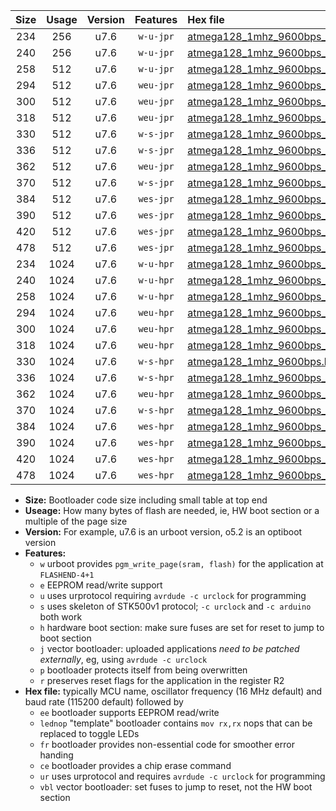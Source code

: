 |Size|Usage|Version|Features|Hex file|
|:-:|:-:|:-:|:-:|:--|
|234|256|u7.6|`w-u-jpr`|[atmega128_1mhz_9600bps_ur_vbl.hex](https://raw.githubusercontent.com/stefanrueger/urboot/main//atmega128_1mhz_9600bps_ur_vbl.hex)|
|240|256|u7.6|`w-u-jpr`|[atmega128_1mhz_9600bps_lednop_ur_vbl.hex](https://raw.githubusercontent.com/stefanrueger/urboot/main//atmega128_1mhz_9600bps_lednop_ur_vbl.hex)|
|258|512|u7.6|`w-u-jpr`|[atmega128_1mhz_9600bps_lednop_fr_ur_vbl.hex](https://raw.githubusercontent.com/stefanrueger/urboot/main//atmega128_1mhz_9600bps_lednop_fr_ur_vbl.hex)|
|294|512|u7.6|`weu-jpr`|[atmega128_1mhz_9600bps_ee_ur_vbl.hex](https://raw.githubusercontent.com/stefanrueger/urboot/main//atmega128_1mhz_9600bps_ee_ur_vbl.hex)|
|300|512|u7.6|`weu-jpr`|[atmega128_1mhz_9600bps_ee_lednop_ur_vbl.hex](https://raw.githubusercontent.com/stefanrueger/urboot/main//atmega128_1mhz_9600bps_ee_lednop_ur_vbl.hex)|
|318|512|u7.6|`weu-jpr`|[atmega128_1mhz_9600bps_ee_lednop_fr_ur_vbl.hex](https://raw.githubusercontent.com/stefanrueger/urboot/main//atmega128_1mhz_9600bps_ee_lednop_fr_ur_vbl.hex)|
|330|512|u7.6|`w-s-jpr`|[atmega128_1mhz_9600bps_vbl.hex](https://raw.githubusercontent.com/stefanrueger/urboot/main//atmega128_1mhz_9600bps_vbl.hex)|
|336|512|u7.6|`w-s-jpr`|[atmega128_1mhz_9600bps_lednop_vbl.hex](https://raw.githubusercontent.com/stefanrueger/urboot/main//atmega128_1mhz_9600bps_lednop_vbl.hex)|
|362|512|u7.6|`weu-jpr`|[atmega128_1mhz_9600bps_ee_lednop_fr_ce_ur_vbl.hex](https://raw.githubusercontent.com/stefanrueger/urboot/main//atmega128_1mhz_9600bps_ee_lednop_fr_ce_ur_vbl.hex)|
|370|512|u7.6|`w-s-jpr`|[atmega128_1mhz_9600bps_lednop_fr_vbl.hex](https://raw.githubusercontent.com/stefanrueger/urboot/main//atmega128_1mhz_9600bps_lednop_fr_vbl.hex)|
|384|512|u7.6|`wes-jpr`|[atmega128_1mhz_9600bps_ee_vbl.hex](https://raw.githubusercontent.com/stefanrueger/urboot/main//atmega128_1mhz_9600bps_ee_vbl.hex)|
|390|512|u7.6|`wes-jpr`|[atmega128_1mhz_9600bps_ee_lednop_vbl.hex](https://raw.githubusercontent.com/stefanrueger/urboot/main//atmega128_1mhz_9600bps_ee_lednop_vbl.hex)|
|420|512|u7.6|`wes-jpr`|[atmega128_1mhz_9600bps_ee_lednop_fr_vbl.hex](https://raw.githubusercontent.com/stefanrueger/urboot/main//atmega128_1mhz_9600bps_ee_lednop_fr_vbl.hex)|
|478|512|u7.6|`wes-jpr`|[atmega128_1mhz_9600bps_ee_lednop_fr_ce_vbl.hex](https://raw.githubusercontent.com/stefanrueger/urboot/main//atmega128_1mhz_9600bps_ee_lednop_fr_ce_vbl.hex)|
|234|1024|u7.6|`w-u-hpr`|[atmega128_1mhz_9600bps_ur.hex](https://raw.githubusercontent.com/stefanrueger/urboot/main//atmega128_1mhz_9600bps_ur.hex)|
|240|1024|u7.6|`w-u-hpr`|[atmega128_1mhz_9600bps_lednop_ur.hex](https://raw.githubusercontent.com/stefanrueger/urboot/main//atmega128_1mhz_9600bps_lednop_ur.hex)|
|258|1024|u7.6|`w-u-hpr`|[atmega128_1mhz_9600bps_lednop_fr_ur.hex](https://raw.githubusercontent.com/stefanrueger/urboot/main//atmega128_1mhz_9600bps_lednop_fr_ur.hex)|
|294|1024|u7.6|`weu-hpr`|[atmega128_1mhz_9600bps_ee_ur.hex](https://raw.githubusercontent.com/stefanrueger/urboot/main//atmega128_1mhz_9600bps_ee_ur.hex)|
|300|1024|u7.6|`weu-hpr`|[atmega128_1mhz_9600bps_ee_lednop_ur.hex](https://raw.githubusercontent.com/stefanrueger/urboot/main//atmega128_1mhz_9600bps_ee_lednop_ur.hex)|
|318|1024|u7.6|`weu-hpr`|[atmega128_1mhz_9600bps_ee_lednop_fr_ur.hex](https://raw.githubusercontent.com/stefanrueger/urboot/main//atmega128_1mhz_9600bps_ee_lednop_fr_ur.hex)|
|330|1024|u7.6|`w-s-hpr`|[atmega128_1mhz_9600bps.hex](https://raw.githubusercontent.com/stefanrueger/urboot/main//atmega128_1mhz_9600bps.hex)|
|336|1024|u7.6|`w-s-hpr`|[atmega128_1mhz_9600bps_lednop.hex](https://raw.githubusercontent.com/stefanrueger/urboot/main//atmega128_1mhz_9600bps_lednop.hex)|
|362|1024|u7.6|`weu-hpr`|[atmega128_1mhz_9600bps_ee_lednop_fr_ce_ur.hex](https://raw.githubusercontent.com/stefanrueger/urboot/main//atmega128_1mhz_9600bps_ee_lednop_fr_ce_ur.hex)|
|370|1024|u7.6|`w-s-hpr`|[atmega128_1mhz_9600bps_lednop_fr.hex](https://raw.githubusercontent.com/stefanrueger/urboot/main//atmega128_1mhz_9600bps_lednop_fr.hex)|
|384|1024|u7.6|`wes-hpr`|[atmega128_1mhz_9600bps_ee.hex](https://raw.githubusercontent.com/stefanrueger/urboot/main//atmega128_1mhz_9600bps_ee.hex)|
|390|1024|u7.6|`wes-hpr`|[atmega128_1mhz_9600bps_ee_lednop.hex](https://raw.githubusercontent.com/stefanrueger/urboot/main//atmega128_1mhz_9600bps_ee_lednop.hex)|
|420|1024|u7.6|`wes-hpr`|[atmega128_1mhz_9600bps_ee_lednop_fr.hex](https://raw.githubusercontent.com/stefanrueger/urboot/main//atmega128_1mhz_9600bps_ee_lednop_fr.hex)|
|478|1024|u7.6|`wes-hpr`|[atmega128_1mhz_9600bps_ee_lednop_fr_ce.hex](https://raw.githubusercontent.com/stefanrueger/urboot/main//atmega128_1mhz_9600bps_ee_lednop_fr_ce.hex)|

- **Size:** Bootloader code size including small table at top end
- **Useage:** How many bytes of flash are needed, ie, HW boot section or a multiple of the page size
- **Version:** For example, u7.6 is an urboot version, o5.2 is an optiboot version
- **Features:**
  + `w` urboot provides `pgm_write_page(sram, flash)` for the application at `FLASHEND-4+1`
  + `e` EEPROM read/write support
  + `u` uses urprotocol requiring `avrdude -c urclock` for programming
  + `s` uses skeleton of STK500v1 protocol; `-c urclock` and `-c arduino` both work
  + `h` hardware boot section: make sure fuses are set for reset to jump to boot section
  + `j` vector bootloader: uploaded applications *need to be patched externally*, eg, using `avrdude -c urclock`
  + `p` bootloader protects itself from being overwritten
  + `r` preserves reset flags for the application in the register R2
- **Hex file:** typically MCU name, oscillator frequency (16 MHz default) and baud rate (115200 default) followed by
  + `ee` bootloader supports EEPROM read/write
  + `lednop` "template" bootloader contains `mov rx,rx` nops that can be replaced to toggle LEDs
  + `fr` bootloader provides non-essential code for smoother error handing
  + `ce` bootloader provides a chip erase command
  + `ur` uses urprotocol and requires `avrdude -c urclock` for programming
  + `vbl` vector bootloader: set fuses to jump to reset, not the HW boot section
